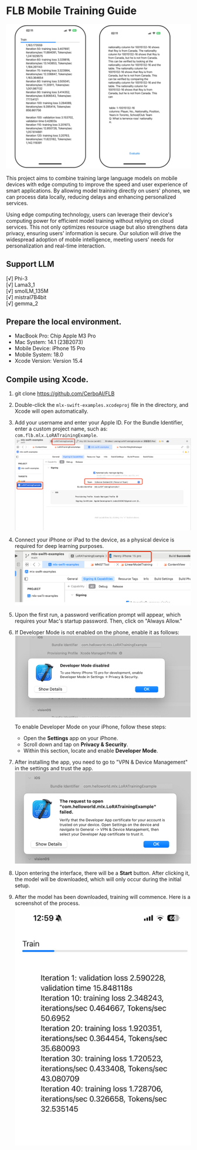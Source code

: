 # FLB Mobile Training Guide
 

![demo.png](../FIB_Mobile/demo.png)


This project aims to combine training large language models on mobile devices with edge computing to improve the speed and user experience of smart applications. By allowing model training directly on users' phones, we can process data locally, reducing delays and enhancing personalized services.

Using edge computing technology, users can leverage their device's computing power for efficient model training without relying on cloud services. This not only optimizes resource usage but also strengthens data privacy, ensuring users' information is secure. Our solution will drive the widespread adoption of mobile intelligence, meeting users' needs for personalization and real-time interaction.




## Support LLM
[√] Phi-3  
[√] Lama3_1  
[√] smolLM_135M   
[√] mistral7B4bit  
[√] gemma_2  

## Prepare the local environment.

- MacBook Pro: Chip Apple M3 Pro
- Mac System: 14.1 (23B2073)
- Mobile Device: iPhone 15 Pro
- Mobile System: 18.0
- Xcode Version: Version 15.4

## Compile using Xcode.

1. git clone https://github.com/CerboAI/FLB

2. Double-click the `mlx-swift-examples.xcodeproj` file in the directory, and Xcode will open automatically.

3. Add your username and enter your Apple ID. For the Bundle Identifier, enter a custom project name, such as: `com.flb.mlx.LoRATrainingExample`.
![xcodedevinfo.png](../FIB_Mobile/docs/xcodedevinfo.png)

4. Connect your iPhone or iPad to the device, as a physical device is required for deep learning purposes.
![xcodeconnect.png](../FIB_Mobile/docs/xcodeconnect.png)

5. Upon the first run, a password verification prompt will appear, which requires your Mac's startup password. Then, click on "Always Allow."


6. If Developer Mode is not enabled on the phone, enable it as follows:
![xcodedevmode](../FIB_Mobile/docs/xcodedevmode.png)

    To enable Developer Mode on your iPhone, follow these steps:
    - Open the **Settings** app on your iPhone.
    - Scroll down and tap on **Privacy & Security**.
    - Within this section, locate and enable **Developer Mode**.

7. After installing the app, you need to go to "VPN & Device Management" in the settings and trust the app.
![xcodeapptrust](../FIB_Mobile/docs/xcodeapptrust.png)

8. Upon entering the interface, there will be a **Start** button. After clicking it, the model will be downloaded, which will only occur during the initial setup.

9. After the model has been downloaded, training will commence. Here is a screenshot of the process.
![training](../FIB_Mobile/docs/training.png)


